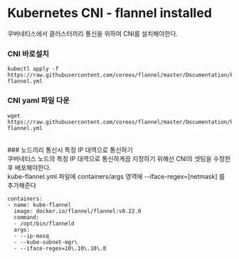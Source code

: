 # Kubernetes CNI - flannel installed

쿠버네티스에서 클러스터끼리 통신을 위하여 CNI를 설치해야한다.

### CNI 바로설치
	kubectl apply -f https://raw.githubusercontent.com/coreos/flannel/master/Documentation/kube-flannel.yml
### CNI yaml 파일 다운
	wget https://raw.githubusercontent.com/coreos/flannel/master/Documentation/kube-flannel.yml

<br>
### 노드끼리 통신시 특정 IP 대역으로 통신하기
<br>
쿠버네티스 노드의 특정 IP 대역으로 통신하게끔 지정하기 위해선 CNI의 셋팅을 수정한 후 배포해야한다.
<br>
kube-flannel.yml 파일에 containers/args 영역에 --iface-regex=[netmask] 를 추가해준다

	containers:
	- name: kube-flannel
	  image: docker.io/flannel/flannel:v0.22.0
	  command:
	  - /opt/bin/flanneld
	  args:
	  - --ip-masq
	  - --kube-subnet-mgr\
	  - --iface-regex=10\.10\.10\.0

